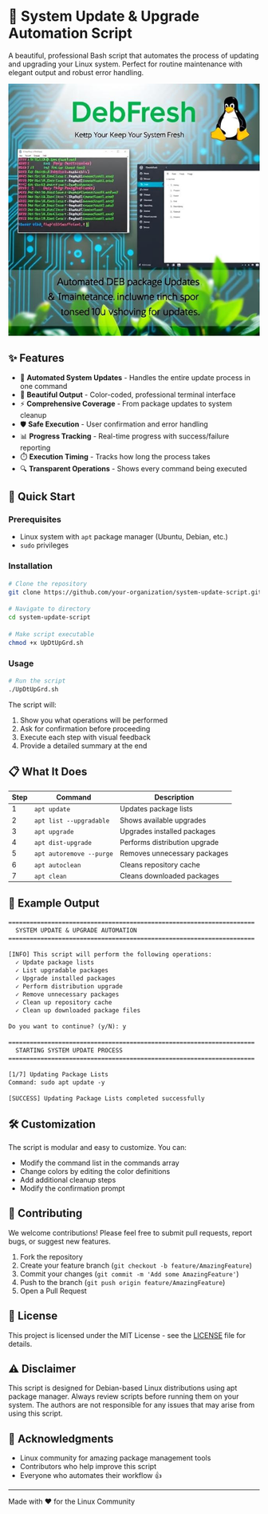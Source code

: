 # 🔄 System Update & Upgrade Automation Script

A beautiful, professional Bash script that automates the process of updating and upgrading your Linux system. Perfect for routine maintenance with elegant output and robust error handling.

![DebFresh](https://github.com/Samurai-Automation-Toolkit/DebFresh/blob/main/Medias/deb-fresh.jpeg)

## ✨ Features

- 🎯 **Automated System Updates** - Handles the entire update process in one command
- 🎨 **Beautiful Output** - Color-coded, professional terminal interface
- ⚡ **Comprehensive Coverage** - From package updates to system cleanup
- 🛡️ **Safe Execution** - User confirmation and error handling
- 📊 **Progress Tracking** - Real-time progress with success/failure reporting
- ⏱️ **Execution Timing** - Tracks how long the process takes
- 🔍 **Transparent Operations** - Shows every command being executed

## 🚀 Quick Start

### Prerequisites

- Linux system with `apt` package manager (Ubuntu, Debian, etc.)
- `sudo` privileges

### Installation

```bash
# Clone the repository
git clone https://github.com/your-organization/system-update-script.git

# Navigate to directory
cd system-update-script

# Make script executable
chmod +x UpDtUpGrd.sh
```

### Usage

```bash
# Run the script
./UpDtUpGrd.sh
```

The script will:

1. Show you what operations will be performed
2. Ask for confirmation before proceeding
3. Execute each step with visual feedback
4. Provide a detailed summary at the end

## 📋 What It Does

| Step | Command | Description |
|------|---------|-------------|
| 1 | `apt update` | Updates package lists |
| 2 | `apt list --upgradable` | Shows available upgrades |
| 3 | `apt upgrade` | Upgrades installed packages |
| 4 | `apt dist-upgrade` | Performs distribution upgrade |
| 5 | `apt autoremove --purge` | Removes unnecessary packages |
| 6 | `apt autoclean` | Cleans repository cache |
| 7 | `apt clean` | Cleans downloaded packages |

## 🎯 Example Output

```text
=====================================================================
  SYSTEM UPDATE & UPGRADE AUTOMATION
=====================================================================

[INFO] This script will perform the following operations:
  ✓ Update package lists
  ✓ List upgradable packages
  ✓ Upgrade installed packages
  ✓ Perform distribution upgrade
  ✓ Remove unnecessary packages
  ✓ Clean up repository cache
  ✓ Clean up downloaded package files

Do you want to continue? (y/N): y

=====================================================================
  STARTING SYSTEM UPDATE PROCESS
=====================================================================

[1/7] Updating Package Lists
Command: sudo apt update -y

[SUCCESS] Updating Package Lists completed successfully
```

## 🛠️ Customization

The script is modular and easy to customize. You can:

- Modify the command list in the commands array
- Change colors by editing the color definitions
- Add additional cleanup steps
- Modify the confirmation prompt

## 🤝 Contributing

We welcome contributions! Please feel free to submit pull requests, report bugs, or suggest new features.

1. Fork the repository
2. Create your feature branch (`git checkout -b feature/AmazingFeature`)
3. Commit your changes (`git commit -m 'Add some AmazingFeature'`)
4. Push to the branch (`git push origin feature/AmazingFeature`)
5. Open a Pull Request

## 📝 License

This project is licensed under the MIT License - see the [LICENSE](LICENSE) file for details.

## ⚠️ Disclaimer

This script is designed for Debian-based Linux distributions using apt package manager. Always review scripts before running them on your system. The authors are not responsible for any issues that may arise from using this script.

## 🙏 Acknowledgments

- Linux community for amazing package management tools
- Contributors who help improve this script
- Everyone who automates their workflow 👍

---

Made with ❤️ for the Linux Community